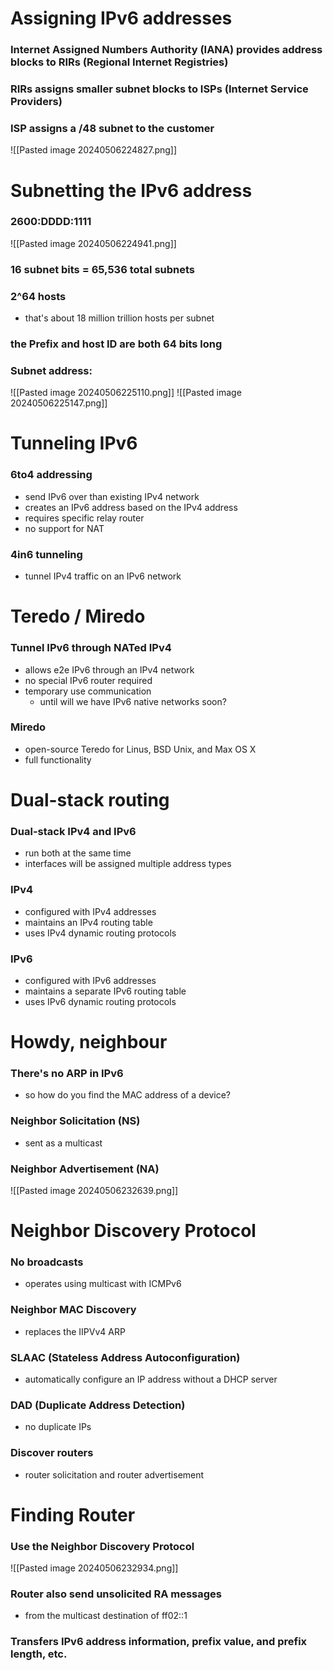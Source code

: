 # Assigning IPv6 addresses
### Internet Assigned Numbers Authority (IANA) provides address blocks to RIRs (Regional Internet Registries)

### RIRs assigns smaller subnet blocks to ISPs (Internet Service Providers)
### ISP assigns a /48 subnet to the customer

![[Pasted image 20240506224827.png]]

# Subnetting the IPv6 address
### 2600:DDDD:1111
![[Pasted image 20240506224941.png]]

### 16 subnet bits = 65,536 total subnets
### 2^64 hosts
- that's about 18 million trillion hosts per subnet
### the Prefix and host ID are both 64 bits long
### Subnet address:
![[Pasted image 20240506225110.png]]
![[Pasted image 20240506225147.png]]

# Tunneling IPv6
### 6to4 addressing
- send IPv6 over than existing IPv4 network
- creates an IPv6 address based on the IPv4 address
- requires specific relay router
- no support for NAT
### 4in6 tunneling
- tunnel IPv4 traffic on an IPv6 network
# Teredo / Miredo
### Tunnel IPv6 through NATed IPv4
- allows e2e IPv6 through an IPv4 network
- no special IPv6 router required
- temporary use communication
	- until will we have IPv6 native networks soon?
### Miredo
- open-source Teredo for Linus, BSD Unix, and Max OS X
- full functionality
# Dual-stack routing
### Dual-stack IPv4 and IPv6
- run both at the same time
- interfaces will be assigned multiple address types
### IPv4
- configured with IPv4 addresses
- maintains an IPv4 routing table
- uses IPv4 dynamic routing protocols
### IPv6
- configured with IPv6 addresses
- maintains a separate IPv6 routing table
- uses IPv6 dynamic routing protocols
# Howdy, neighbour
### There's no ARP in IPv6
- so how do you find the MAC address of a device?
### Neighbor Solicitation (NS)
- sent as a multicast
### Neighbor Advertisement (NA)
![[Pasted image 20240506232639.png]]
# Neighbor Discovery Protocol
### No broadcasts
- operates using multicast with ICMPv6
### Neighbor MAC Discovery
- replaces the IIPVv4 ARP
### SLAAC (Stateless Address Autoconfiguration)
- automatically configure an IP address without a DHCP server
### DAD (Duplicate Address Detection)
- no duplicate IPs
### Discover routers
- router solicitation and router advertisement
# Finding Router
### Use the Neighbor Discovery Protocol
![[Pasted image 20240506232934.png]]
### Router also send unsolicited RA messages
- from the multicast destination of ff02::1
### Transfers IPv6 address information, prefix value, and prefix length, etc.
